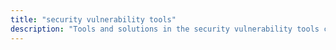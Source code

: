 ```yaml
---
title: "security vulnerability tools" 
description: "Tools and solutions in the security vulnerability tools category"
---
```

